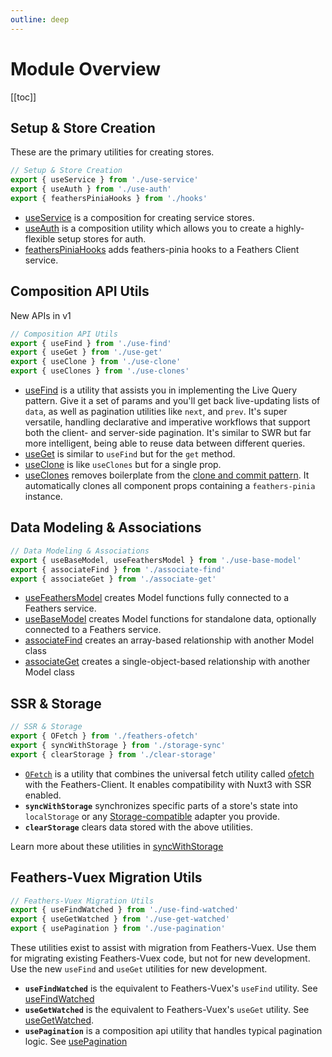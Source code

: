 ```yaml
---
outline: deep
---
```


<script setup>
import Badge from '../components/Badge.vue'

import BlockQuote from '../components/BlockQuote.vue'
</script>

# Module Overview

[[toc]]

## Setup & Store Creation

These are the primary utilities for creating stores.

```ts
// Setup & Store Creation
export { useService } from './use-service'
export { useAuth } from './use-auth'
export { feathersPiniaHooks } from './hooks'
```

- [useService](/guide/use-service) is a composition for creating service stores.
- [useAuth](/guide/use-auth) is a composition utility which allows you to create a highly-flexible setup stores for auth.
- [feathersPiniaHooks](/guide/hooks) adds feathers-pinia hooks to a Feathers Client service.

## Composition API Utils

<Badge>New APIs in v1</Badge>

```ts
// Composition API Utils
export { useFind } from './use-find'
export { useGet } from './use-get'
export { useClone } from './use-clone'
export { useClones } from './use-clones'
```

- [useFind](/guide/use-find) is a utility that assists you in implementing the Live Query pattern. Give it a set of params and you'll get back live-updating lists of `data`, as well as pagination utilities like `next`, and `prev`. It's super versatile, handling declarative and imperative workflows that support both the client- and server-side pagination. It's similar to SWR but far more intelligent, being able to reuse data between different queries.
- [useGet](/guide/use-get) is similar to `useFind` but for the `get` method.
- [useClone](/guide/use-clones) is like `useClones` but for a single prop.
- [useClones](/guide/use-clones) removes boilerplate from the [clone and commit pattern](/guide/common-patterns.html#clone-and-commit-pattern). It automatically clones all component props containing a `feathers-pinia` instance.

## Data Modeling & Associations

```ts
// Data Modeling & Associations
export { useBaseModel, useFeathersModel } from './use-base-model'
export { associateFind } from './associate-find'
export { associateGet } from './associate-get'
```

- [useFeathersModel](/guide/use-feathers-model) creates Model functions fully connected to a Feathers service.
- [useBaseModel](/guide/use-base-model) creates Model functions for standalone data, optionally connected to a Feathers service.
- [associateFind](/guide/associate-find) creates an array-based relationship with another Model class
- [associateGet](/guide/associate-get) creates a single-object-based relationship with another Model class

## SSR & Storage

```ts
// SSR & Storage
export { OFetch } from './feathers-ofetch'
export { syncWithStorage } from './storage-sync'
export { clearStorage } from './clear-storage'
```

- [`OFetch`](/guide/ofetch) is a utility that combines the universal fetch utility called [ofetch](https://github.com/unjs/ofetch) with the Feathers-Client. It enables compatibility with Nuxt3 with SSR enabled.
- **`syncWithStorage`** synchronizes specific parts of a store's state into `localStorage` or any [Storage-compatible](https://developer.mozilla.org/en-US/docs/Web/API/Storage) adapter you provide.
- **`clearStorage`** clears data stored with the above utilities.

Learn more about these utilities in [syncWithStorage](./storage-sync)

## Feathers-Vuex Migration Utils

```ts
// Feathers-Vuex Migration Utils
export { useFindWatched } from './use-find-watched'
export { useGetWatched } from './use-get-watched'
export { usePagination } from './use-pagination'
```

These utilities exist to assist with migration from Feathers-Vuex. Use them for migrating existing Feathers-Vuex code, but not for new development. Use the new `useFind` and `useGet` utilities for new development.

- **`useFindWatched`** is the equivalent to Feathers-Vuex's `useFind` utility. See [useFindWatched](./use-find-watched)
- **`useGetWatched`** is the equivalent to Feathers-Vuex's `useGet` utility. See [useGetWatched](./use-get-watched).
- **`usePagination`** is a composition api utility that handles typical pagination logic. See [usePagination](./use-pagination)
